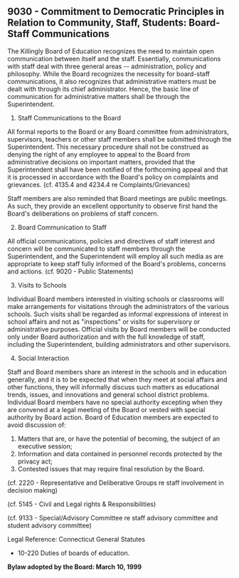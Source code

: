 ## 9030 - Commitment to Democratic Principles in Relation to Community, Staff, Students: Board-Staff Communications

The Killingly Board of Education recognizes the need to maintain open communication between itself and the staff. Essentially, communications with staff deal with three general areas -- administration, policy and philosophy. While the Board recognizes the necessity for board-staff communications, it also recognizes that administrative matters must be dealt with through its chief administrator. Hence, the basic line of communication for administrative matters shall be through the Superintendent.

1.  Staff Communications to the Board

  All formal reports to the Board or any Board committee from administrators, supervisors, teachers or other staff members shall be submitted through the Superintendent. This necessary procedure shall not be construed as denying the right of any employee to appeal to the Board from administrative decisions on important matters, provided that the Superintendent shall have been notified of the forthcoming appeal and that it is processed in accordance with the Board's policy on complaints and grievances. (cf. 4135.4 and 4234.4 re Complaints/Grievances)

  Staff members are also reminded that Board meetings are public meetings. As such, they provide an excellent opportunity to observe first hand the Board's deliberations on problems of staff concern.

2.  Board Communication to Staff

  All official communications, policies and directives of staff interest and concern will be communicated to staff members through the Superintendent, and the Superintendent will employ all such media as are appropriate to keep staff fully informed of the Board's problems, concerns and actions. (cf. 9020 - Public Statements)

3.  Visits to Schools

  Individual Board members interested in visiting schools or classrooms will make arrangements for visitations through the administrators of the various schools. Such visits shall be regarded as informal expressions of interest in school affairs and not as "inspections" or visits for supervisory or administrative purposes. Official visits by Board members will be conducted only under Board authorization and with the full knowledge of staff, including the Superintendent, building administrators and other supervisors.

4.  Social Interaction

  Staff and Board members share an interest in the schools and in education generally, and it is to be expected that when they meet at social affairs and other functions, they will informally discuss such matters as educational trends, issues, and innovations and general school district problems. Individual Board members have no special authority excepting when they are convened at a legal meeting of the Board or vested with special authority by Board action. Board of Education members are expected to avoid discussion of:

  1.  Matters that are, or have the potential of becoming, the subject of an executive session;
  2.  Information and data contained in personnel records protected by the privacy act;
  3.  Contested issues that may require final resolution by the Board.

(cf. 2220 - Representative and Deliberative Groups re staff involvement in decision making)

(cf. 5145 - Civil and Legal rights & Responsibilities)

(cf. 9133 - Special/Advisory Committee re staff advisory committee and student advisory committee)

Legal Reference:  Connecticut General Statutes

* 10-220 Duties of boards of education.

**Bylaw adopted by the Board:  March 10, 1999**
